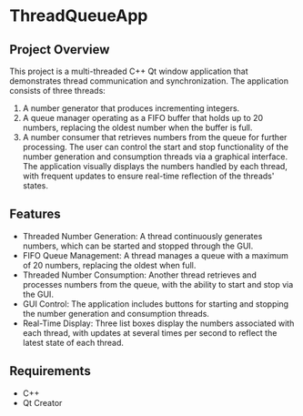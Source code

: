 # ThreadQueueApp

## Project Overview
This project is a multi-threaded C++ Qt window application that demonstrates thread communication and synchronization. The application consists of three threads:

1. A number generator that produces incrementing integers.
2. A queue manager operating as a FIFO buffer that holds up to 20 numbers, replacing the oldest number when the buffer is full.
3. A number consumer that retrieves numbers from the queue for further processing.
The user can control the start and stop functionality of the number generation and consumption threads via a graphical interface. The application visually displays the numbers handled by each thread, with frequent updates to ensure real-time reflection of the threads' states.

## Features
- Threaded Number Generation: A thread continuously generates numbers, which can be started and stopped through the GUI.
- FIFO Queue Management: A thread manages a queue with a maximum of 20 numbers, replacing the oldest when full.
- Threaded Number Consumption: Another thread retrieves and processes numbers from the queue, with the ability to start and stop via the GUI.
- GUI Control: The application includes buttons for starting and stopping the number generation and consumption threads.
- Real-Time Display: Three list boxes display the numbers associated with each thread, with updates at several times per second to reflect the latest state of each thread.

## Requirements
- C++
- Qt Creator
